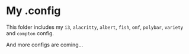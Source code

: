 # My .config
This folder includes my `i3`, `alacritty`, `albert`, `fish`, `omf`, `polybar`, `variety` and `compton` config.

And more configs are coming...
